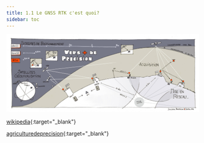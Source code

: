```yaml
---
title: 1.1 Le GNSS RTK c'est quoi?
sidebar: toc
---
```


![sketch](images/index/1.jpg)

[wikipedia](https://fr.wikipedia.org/wiki/Cin%C3%A9matique_temps_r%C3%A9el){:target="_blank"}

[agriculturedeprecision](https://agriculturedeprecision.wordpress.com/rtk/){:target="_blank"}
